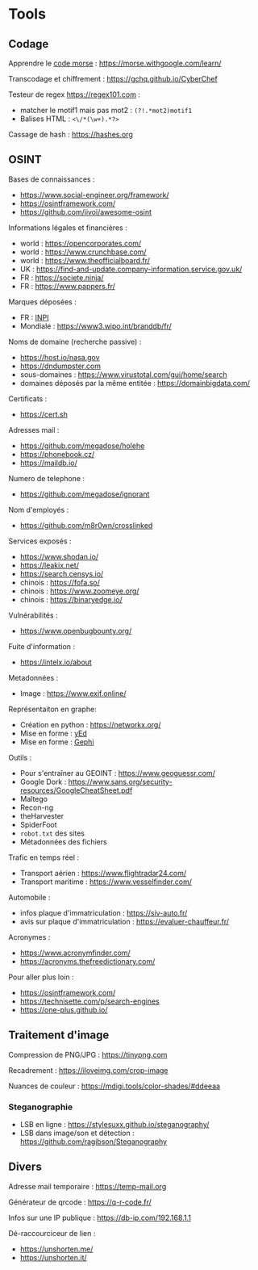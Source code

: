 # Tools

## Codage

Apprendre le [code morse](https://fr.wikipedia.org/wiki/Code_Morse_international) : https://morse.withgoogle.com/learn/

Transcodage et chiffrement : https://gchq.github.io/CyberChef

Testeur de regex https://regex101.com :
- matcher le motif1 mais pas mot2 : `(?!.*mot2)motif1`
- Balises HTML : `<\/*(\w+).*?>`

Cassage de hash : https://hashes.org

## OSINT

Bases de connaissances :
- https://www.social-engineer.org/framework/
- https://osintframework.com/
- https://github.com/jivoi/awesome-osint

Informations légales et financières :
- world : https://opencorporates.com/
- world : https://www.crunchbase.com/
- world : https://www.theofficialboard.fr/
- UK : https://find-and-update.company-information.service.gov.uk/
- FR : https://societe.ninja/
- FR : https://www.pappers.fr/

Marques déposées :
- FR : [INPI](https://data.inpi.fr/)
- Mondiale : https://www3.wipo.int/branddb/fr/

Noms de domaine (recherche passive) :
- https://host.io/nasa.gov
- https://dndumpster.com
- sous-domaines : https://www.virustotal.com/gui/home/search
- domaines déposés par la même entitée : https://domainbigdata.com/

Certificats :
- https://cert.sh

Adresses mail :
- https://github.com/megadose/holehe
- https://phonebook.cz/
- https://maildb.io/

Numero de telephone :
- https://github.com/megadose/ignorant

Nom d'employés :
- https://github.com/m8r0wn/crosslinked

Services exposés :
- https://www.shodan.io/
- https://leakix.net/
- https://search.censys.io/
- chinois : https://fofa.so/
- chinois : https://www.zoomeye.org/
- chinois : https://binaryedge.io/

Vulnérabilités :
- https://www.openbugbounty.org/

Fuite d'information :
- https://intelx.io/about

Metadonnées :
- Image : https://www.exif.online/

Représentaiton en graphe:
- Création en python : https://networkx.org/
- Mise en forme : [yEd](https://www.yworks.com/downloads#yEd)
- Mise en forme : [Gephi](https://gephi.org/)

Outils :
- Pour s'entraîner au GEOINT : https://www.geoguessr.com/
- Google Dork : https://www.sans.org/security-resources/GoogleCheatSheet.pdf
- Maltego
- Recon-ng
- theHarvester
- SpiderFoot
- `robot.txt` des sites
- Métadonnées des fichiers

Trafic en temps réel :
- Transport aérien : https://www.flightradar24.com/
- Transport maritime : https://www.vesselfinder.com/

Automobile :
- infos plaque d'immatriculation : https://siv-auto.fr/
- avis sur plaque d'immatriculation : https://evaluer-chauffeur.fr/

Acronymes :
- https://www.acronymfinder.com/
- https://acronyms.thefreedictionary.com/

Pour aller plus loin :
- https://osintframework.com/
- https://technisette.com/p/search-engines
- https://one-plus.github.io/

## Traitement d'image

Compression de PNG/JPG : https://tinypng.com

Recadrement : https://iloveimg.com/crop-image

Nuances de couleur : https://mdigi.tools/color-shades/#ddeeaa

### Steganographie

- LSB en ligne : https://stylesuxx.github.io/steganography/
- LSB dans image/son et détection : https://github.com/ragibson/Steganography

## Divers

Adresse mail temporaire : https://temp-mail.org

Générateur de qrcode : https://q-r-code.fr/

Infos sur une IP publique : https://db-ip.com/192.168.1.1

Dé-raccourciceur de lien :
- https://unshorten.me/
- https://unshorten.it/
